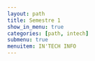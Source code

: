 ```yaml
---
layout: path
title: Semestre 1
show_in_menu: true
categories: [path, intech]
submenu: true
menuitem: IN'TECH INFO
---
```

